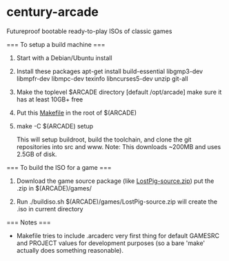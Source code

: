 century-arcade
==============

Futureproof bootable ready-to-play ISOs of classic games

=== To setup a build machine ===

1) Start with a Debian/Ubuntu install

2) Install these packages
    apt-get install build-essential libgmp3-dev libmpfr-dev libmpc-dev texinfo libncurses5-dev unzip git-all

3) Make the toplevel $ARCADE directory [default /opt/arcade]
    make sure it has at least 10GB+ free

4) Put this [Makefile](http://github.com/centuryarcade/src/Makefile) in the
   root of $(ARCADE)

5) make -C $(ARCADE) setup

    This will setup buildroot, build the toolchain, and clone the git repositories into src and www.  Note: This downloads ~200MB and uses 2.5GB of disk.

=== To build the ISO for a game ===

1) Download the game source package (like [LostPig-source.zip]())
   put the .zip in $(ARCADE)/games/

2) Run ./buildiso.sh $(ARCADE)/games/LostPig-source.zip
   will create the .iso in current directory

=== Notes ===

* Makefile tries to include .arcaderc very first thing for default GAMESRC and PROJECT values for development purposes (so a bare 'make' actually does something reasonable).
